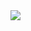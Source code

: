 <a href="https://portal.azure.com/#create/Microsoft.Template/uri/https%3A%2F%2Fraw.githubusercontent.com%2Fcmendible%2Farmtemplates%2Fmaster%2Fcontainers%2Fenable-container-solution-existing-loganalytics-workspace%2Fazuredeploy.json" rel="nofollow">
    <img src="http://azuredeploy.net/deploybutton.png"/>
</a>